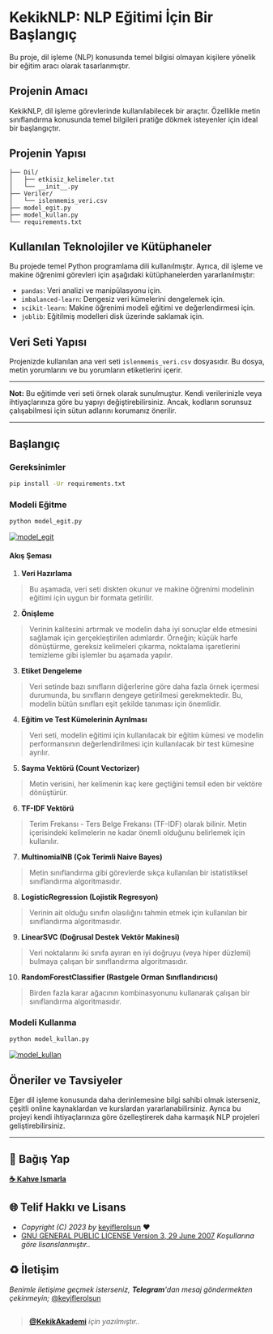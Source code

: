 
# KekikNLP: NLP Eğitimi İçin Bir Başlangıç

Bu proje, dil işleme (NLP) konusunda temel bilgisi olmayan kişilere yönelik bir eğitim aracı olarak tasarlanmıştır.

## Projenin Amacı

KekikNLP, dil işleme görevlerinde kullanılabilecek bir araçtır. Özellikle metin sınıflandırma konusunda temel bilgileri pratiğe dökmek isteyenler için ideal bir başlangıçtır.

## Projenin Yapısı

```log
├── Dil/
│   ├── etkisiz_kelimeler.txt
│   └── __init__.py
├── Veriler/
│   └── islenmemis_veri.csv
├── model_egit.py
├── model_kullan.py
└── requirements.txt
```

## Kullanılan Teknolojiler ve Kütüphaneler

Bu projede temel Python programlama dili kullanılmıştır. Ayrıca, dil işleme ve makine öğrenimi görevleri için aşağıdaki kütüphanelerden yararlanılmıştır:

- `pandas`: Veri analizi ve manipülasyonu için.
- `imbalanced-learn`: Dengesiz veri kümelerini dengelemek için.
- `scikit-learn`: Makine öğrenimi modeli eğitimi ve değerlendirmesi için.
- `joblib`: Eğitilmiş modelleri disk üzerinde saklamak için.

## Veri Seti Yapısı

Projenizde kullanılan ana veri seti `islenmemis_veri.csv` dosyasıdır. Bu dosya, metin yorumlarını ve bu yorumların etiketlerini içerir.

---

**Not:** Bu eğitimde veri seti örnek olarak sunulmuştur. Kendi verilerinizle veya ihtiyaçlarınıza göre bu yapıyı değiştirebilirsiniz. Ancak, kodların sorunsuz çalışabilmesi için sütun adlarını korumanız önerilir.

---

## Başlangıç

### Gereksinimler

```bash
pip install -Ur requirements.txt
```

### Modeli Eğitme

```bash
python model_egit.py
```

[![model_egit](https://github.com/keyiflerolsun/NLP_Yenir_Mi/blob/main/.github/Resimler/model_egit.png?raw=true)](#)

#### Akış Şeması

1. **Veri Hazırlama**
> Bu aşamada, veri seti diskten okunur ve makine öğrenimi modelinin eğitimi için uygun bir formata getirilir.

2. **Önişleme**
> Verinin kalitesini artırmak ve modelin daha iyi sonuçlar elde etmesini sağlamak için gerçekleştirilen adımlardır. Örneğin; küçük harfe dönüştürme, gereksiz kelimeleri çıkarma, noktalama işaretlerini temizleme gibi işlemler bu aşamada yapılır.

3. **Etiket Dengeleme**
> Veri setinde bazı sınıfların diğerlerine göre daha fazla örnek içermesi durumunda, bu sınıfların dengeye getirilmesi gerekmektedir. Bu, modelin bütün sınıfları eşit şekilde tanıması için önemlidir.

4. **Eğitim ve Test Kümelerinin Ayrılması**
> Veri seti, modelin eğitimi için kullanılacak bir eğitim kümesi ve modelin performansının değerlendirilmesi için kullanılacak bir test kümesine ayrılır.

5. **Sayma Vektörü (Count Vectorizer)**
> Metin verisini, her kelimenin kaç kere geçtiğini temsil eden bir vektöre dönüştürür.

6. **TF-IDF Vektörü**
> Terim Frekansı - Ters Belge Frekansı (TF-IDF) olarak bilinir. Metin içerisindeki kelimelerin ne kadar önemli olduğunu belirlemek için kullanılır.

7. **MultinomialNB (Çok Terimli Naive Bayes)**
> Metin sınıflandırma gibi görevlerde sıkça kullanılan bir istatistiksel sınıflandırma algoritmasıdır.

8. **LogisticRegression (Lojistik Regresyon)**
> Verinin ait olduğu sınıfın olasılığını tahmin etmek için kullanılan bir sınıflandırma algoritmasıdır.

9. **LinearSVC (Doğrusal Destek Vektör Makinesi)**
> Veri noktalarını iki sınıfa ayıran en iyi doğruyu (veya hiper düzlemi) bulmaya çalışan bir sınıflandırma algoritmasıdır.

10. **RandomForestClassifier (Rastgele Orman Sınıflandırıcısı)**
> Birden fazla karar ağacının kombinasyonunu kullanarak çalışan bir sınıflandırma algoritmasıdır.

### Modeli Kullanma

```bash
python model_kullan.py
```

[![model_kullan](https://github.com/keyiflerolsun/NLP_Yenir_Mi/blob/main/.github/Resimler/model_kullan.png?raw=true)](#)

## Öneriler ve Tavsiyeler

Eğer dil işleme konusunda daha derinlemesine bilgi sahibi olmak isterseniz, çeşitli online kaynaklardan ve kurslardan yararlanabilirsiniz. Ayrıca bu projeyi kendi ihtiyaçlarınıza göre özelleştirerek daha karmaşık NLP projeleri geliştirebilirsiniz.

---

## 💸 Bağış Yap

**[☕️ Kahve Ismarla](https://KekikAkademi.org/Kahve)**

## 🌐 Telif Hakkı ve Lisans

* *Copyright (C) 2023 by* [keyiflerolsun](https://github.com/keyiflerolsun) ❤️️
* [GNU GENERAL PUBLIC LICENSE Version 3, 29 June 2007](https://github.com/keyiflerolsun/NLP_Yenir_Mi/blob/master/LICENSE) *Koşullarına göre lisanslanmıştır..*

## ♻️ İletişim

*Benimle iletişime geçmek isterseniz, **Telegram**'dan mesaj göndermekten çekinmeyin;* [@keyiflerolsun](https://t.me/KekikKahve)

##

> **[@KekikAkademi](https://t.me/KekikAkademi)** *için yazılmıştır..*
